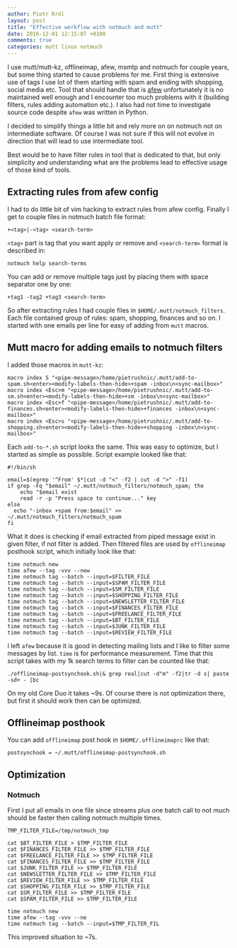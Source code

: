 ```yaml
---
author: Piotr Król
layout: post
title: "Effective workflow with notmuch and mutt"
date: 2016-12-01 12:15:07 +0100
comments: true
categories: mutt linux notmuch
---
```


I use mutt/mutt-kz, offlineimap, afew, msmtp and notmuch for couple years, but
some thing started to cause problems for me. First thing is extensive use of
tags I use lot of them starting with spam and ending with shopping, social
media etc. Tool that should handle that is [afew](https://github.com/teythoon/afew) unfortunately it is no maintained well
enough and I encounter too much problems with it (building filters, rules
adding automation etc.). I also had not time to investigate source code despite `afew` was written in Python.

I decided to simplify things a little bit and rely more on on notmuch not on
intermediate software. Of course I was not sure if this will not evolve in
direction that will lead to use intermediate tool.

Best would be to have filter rules in tool that is dedicated to that, but only
simplicity and understanding what are the problems lead to effective usage of
those kind of tools.

## Extracting rules from afew config

I had to do little bit of vim hacking to extract rules from afew config.
Finally I get to couple files in notmuch batch file format:

```
+<tag>|-<tag> <search-term>
```

`<tag>` part is tag that you want apply or remove and `<search-term>` format is
described in:

```
notmuch help search-terms
```

You can add or remove multiple tags just by placing them with space separator
one by one:

```
+tag1 -tag2 +tag3 <search-term>
```

So after extracting rules I had couple files in `$HOME/.mutt/notmuch_filters`.
Each file contained group of rules: spam, shopping, finances and so on. I
started with one emails per line for easy of adding from `mutt` macros.

## Mutt macro for adding emails to notmuch filters

I added those macros in `mutt-kz`:

```
macro index S "<pipe-message>/home/pietrushnic/.mutt/add-to-spam.sh<enter><modify-labels-then-hide>+spam -inbox\n<sync-mailbox>"
macro index <Esc>m "<pipe-message>/home/pietrushnic/.mutt/add-to-sm.sh<enter><modify-labels-then-hide>+sm -inbox\n<sync-mailbox>"
macro index <Esc>f "<pipe-message>/home/pietrushnic/.mutt/add-to-finances.sh<enter><modify-labels-then-hide>+finances -inbox\n<sync-mailbox>"
macro index <Esc>s "<pipe-message>/home/pietrushnic/.mutt/add-to-shopping.sh<enter><modify-labels-then-hide>+shopping -inbox\n<sync-mailbox>"
```

Each `add-to-*.sh` script looks the same. This was easy to optimize, but I
started as simple as possible. Script example looked like that:

```
#!/bin/sh

email=$(egrep '^From' $*|cut -d "<" -f2 | cut -d ">" -f1)
if grep -Fq "$email" ~/.mutt/notmuch_filters/notmuch_spam; the
    echo "$email exist
    read -r -p "Press space to continue..." key
else
  echo "-inbox +spam from:$email" >> ~/.mutt/notmuch_filters/notmuch_spam
fi
```

What it does is checking if email extracted from piped message exist in given
filter, if not filter is added. Then filtered files are used by `offlineimap`
posthook script, which initially look like that: 

```
time notmuch new
time afew --tag -vvv --new
time notmuch tag --batch --input=$FILTER_FILE
time notmuch tag --batch --input=$SPAM_FILTER_FILE
time notmuch tag --batch --input=$SM_FILTER_FILE
time notmuch tag --batch --input=$SHOPPING_FILTER_FILE
time notmuch tag --batch --input=$NEWSLETTER_FILTER_FILE
time notmuch tag --batch --input=$FINANCES_FILTER_FILE
time notmuch tag --batch --input=$FREELANCE_FILTER_FILE
time notmuch tag --batch --input=$BT_FILTER_FILE
time notmuch tag --batch --input=$JUNK_FILTER_FILE
time notmuch tag --batch --input=$REVIEW_FILTER_FILE
```

I left `afew` because it is good in detecting mailing lists and I like to
filter some messages by list. `time` is for performance measurement. Time that
this script takes with my 1k search terms to filter can be counted like that:

```
./offlineimap-postsynchook.sh|& grep real|cut -d"m" -f2|tr -d s| paste -sd+ - |bc
```

On my old Core Duo it takes ~9s. Of course there is not optimization there,
but first it should work then can be optimized.

## Offlineimap posthook

You can add `offlineimap` post hook in `$HOME/.offlineimaprc` like that:

```
postsynchook = ~/.mutt/offlineimap-postsynchook.sh
```

## Optimization

### Notmuch

First I put all emails in one file since streams plus one batch call to not
much should be faster then calling notmuch multiple times.

```
TMP_FILTER_FILE=/tmp/notmuch_tmp

cat $BT_FILTER_FILE > $TMP_FILTER_FILE
cat $FINANCES_FILTER_FILE >> $TMP_FILTER_FILE
cat $FREELANCE_FILTER_FILE >> $TMP_FILTER_FILE
cat $FINANCES_FILTER_FILE >> $TMP_FILTER_FILE
cat $JUNK_FILTER_FILE >> $TMP_FILTER_FILE
cat $NEWSLETTER_FILTER_FILE >> $TMP_FILTER_FILE
cat $REVIEW_FILTER_FILE >> $TMP_FILTER_FILE
cat $SHOPPING_FILTER_FILE >> $TMP_FILTER_FILE
cat $SM_FILTER_FILE >> $TMP_FILTER_FILE
cat $SPAM_FILTER_FILE >> $TMP_FILTER_FILE

time notmuch new
time afew --tag -vvv --ne
time notmuch tag --batch --input=$TMP_FILTER_FIL
```

This improved situation to ~7s.

